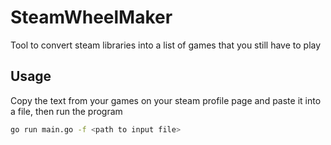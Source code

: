 # SteamWheelMaker
Tool to convert steam libraries into a list of games that you still have to play

## Usage
Copy the text from your games on your steam profile page and paste it into a file, then run the program
```sh
go run main.go -f <path to input file>
```

